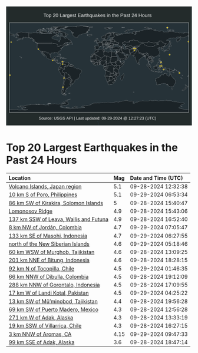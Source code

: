 ![Map](./map.png)

# Top 20 Largest Earthquakes in the Past 24 Hours

| Location | Mag | Date and Time (UTC) |
|:---|:---|:---|
| [Volcano Islands, Japan region](https://earthquake.usgs.gov/earthquakes/eventpage/us7000ngz7) | 5.1 | 09-28-2024 12:32:38 |
| [10 km S of Poro, Philippines](https://earthquake.usgs.gov/earthquakes/eventpage/us7000nh2p) | 5.1 | 09-29-2024 06:53:34 |
| [86 km SW of Kirakira, Solomon Islands](https://earthquake.usgs.gov/earthquakes/eventpage/us7000ngzw) | 5 | 09-28-2024 15:40:47 |
| [Lomonosov Ridge](https://earthquake.usgs.gov/earthquakes/eventpage/us7000ngzz) | 4.9 | 09-28-2024 15:43:06 |
| [137 km SSW of Leava, Wallis and Futuna](https://earthquake.usgs.gov/earthquakes/eventpage/us7000nh0b) | 4.9 | 09-28-2024 16:52:40 |
| [8 km NW of Jordán, Colombia](https://earthquake.usgs.gov/earthquakes/eventpage/us7000nh2v) | 4.7 | 09-29-2024 07:05:47 |
| [133 km SE of Masohi, Indonesia](https://earthquake.usgs.gov/earthquakes/eventpage/us7000nh2n) | 4.7 | 09-29-2024 06:27:55 |
| [north of the New Siberian Islands](https://earthquake.usgs.gov/earthquakes/eventpage/us7000nh2f) | 4.6 | 09-29-2024 05:18:46 |
| [60 km WSW of Murghob, Tajikistan](https://earthquake.usgs.gov/earthquakes/eventpage/us7000ngzd) | 4.6 | 09-28-2024 13:09:25 |
| [201 km NNE of Bitung, Indonesia](https://earthquake.usgs.gov/earthquakes/eventpage/us7000nh0m) | 4.6 | 09-28-2024 18:28:15 |
| [92 km N of Tocopilla, Chile](https://earthquake.usgs.gov/earthquakes/eventpage/us7000nh1r) | 4.5 | 09-29-2024 01:46:35 |
| [66 km NNW of Dibulla, Colombia](https://earthquake.usgs.gov/earthquakes/eventpage/us7000nh0q) | 4.5 | 09-28-2024 19:12:09 |
| [288 km NNW of Gorontalo, Indonesia](https://earthquake.usgs.gov/earthquakes/eventpage/us7000nh0f) | 4.5 | 09-28-2024 17:09:55 |
| [17 km W of Landi Kotal, Pakistan](https://earthquake.usgs.gov/earthquakes/eventpage/us7000nh29) | 4.5 | 09-29-2024 04:25:22 |
| [13 km SW of Mŭ’minobod, Tajikistan](https://earthquake.usgs.gov/earthquakes/eventpage/us7000nh0t) | 4.4 | 09-28-2024 19:56:28 |
| [69 km SW of Puerto Madero, Mexico](https://earthquake.usgs.gov/earthquakes/eventpage/us7000ngz8) | 4.3 | 09-28-2024 12:56:28 |
| [271 km W of Adak, Alaska](https://earthquake.usgs.gov/earthquakes/eventpage/us7000ngzg) | 4.3 | 09-28-2024 13:33:19 |
| [19 km SSW of Villarrica, Chile](https://earthquake.usgs.gov/earthquakes/eventpage/us7000nh04) | 4.3 | 09-28-2024 16:27:15 |
| [3 km NNW of Aromas, CA](https://earthquake.usgs.gov/earthquakes/eventpage/nc75068161) | 4.15 | 09-29-2024 09:47:33 |
| [99 km SSE of Adak, Alaska](https://earthquake.usgs.gov/earthquakes/eventpage/ak024ci56b5l) | 3.6 | 09-28-2024 18:47:14 |
